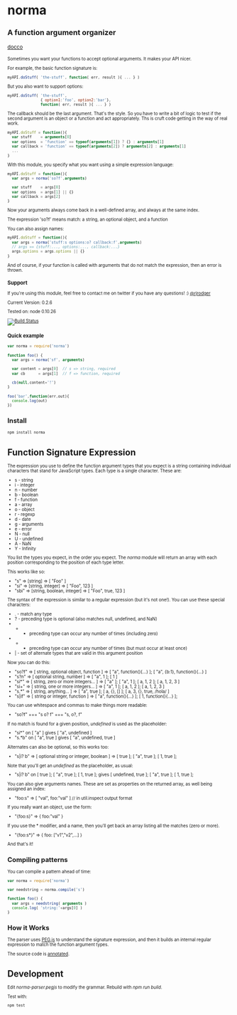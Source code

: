 norma
=====

### A function argument organizer
<small>[docco](http://rjrodger.github.io/norma/doc/norma.html)<small>

Sometimes you want your functions to accept optional arguments. It makes your API nicer.

For example, the basic function signature is:

```JavaScript
myAPI.doStuff( 'the-stuff', function( err, result ){ ... } )
```

But you also want to support options:

```JavaScript
myAPI.doStuff( 'the-stuff', 
               { option1:'foo', option2:'bar'}, 
               function( err, result ){ ... } )
```

The callback should be the last argument. That's the style. So you have to write a bit of logic to test if the second argument
is an object or a function and act appropriately. Ths is cruft code getting in the way of real work.

```JavaScript
myAPI.doStuff = function(){
  var stuff    = arguments[0]
  var options  = 'function' == typeof(arguments[1]) ? {} : arguments[1]
  var callback = 'function' == typeof(arguments[2]) ? arguments[2] : arguments[1]
  ...
}
```


With this module, you specify what you want using a simple expression language:

```JavaScript
myAPI.doStuff = function(){
  var args = norma('so?f',arguments)

  var stuff    = args[0]
  var options  = args[1] || {}
  var callback = args[2]
}
```

Now your arguments always come back in a well-defined array, and always at the same index.

The expression 'so?f' means match: a string, an optional object, and a function

You can also assign names:


```JavaScript
myAPI.doStuff = function(){
  var args = norma('stuff:s options:o? callback:f',arguments)
  // args == {stuff:..., options:..., callback:...}
  args.options = args.options || {}
}
```

And of course, if your function is called with arguments that do not match the expression, then an error is thrown.




### Support

If you're using this module, feel free to contact me on twitter if you have any questions! :) [@rjrodger](http://twitter.com/rjrodger)

Current Version: 0.2.6

Tested on: node 0.10.26

[![Build Status](https://travis-ci.org/rjrodger/norma.png?branch=master)](https://travis-ci.org/rjrodger/norma)



### Quick example

```JavaScript
var norma = require('norma')

function foo() {
  var args = norma('sf', arguments)

  var content = args[0]  // s => string, required
  var cb      = args[1]  // f => function, required

  cb(null,content+'!')
}

foo('bar',function(err,out){
  console.log(out)
})
```


## Install

```sh
npm install norma
```


# Function Signature Expression

The expression you use to define the function argument types that you
expect is a string containing individual characters that stand for
JavaScript types. Each type is a single character. These are:

   * s - string    
   * i - integer   
   * n - number    
   * b - boolean   
   * f - function  
   * a - array     
   * o - object    
   * r - regexp    
   * d - date      
   * g - arguments 
   * e - error     
   * N - null      
   * U - undefined 
   * A - NaN       
   * Y - Infinity  

You list the types you expect, in the order you expect. The _norma_
module will return an array with each position corresponding to the position of each type letter.

This works like so:

   * "s"   => [string]                   => [ "Foo" ]
   * "si"  => [string, integer]          => [ "Foo", 123 ]
   * "sbi" => [string, boolean, integer] => [ "Foo", true, 123 ]


The syntax of the expression is similar to a regular expression (but it's not one!). You can use these special characters:

   * . - match any type
   * ? - preceding type is optional (also matches null, undefined, and NaN)
   * * - preceding type can occur any number of times (including zero)    
   * + - preceding type can occur any number of times (but must occur at least once)    
   * | - set of alternate types that are valid in this argument position

Now you can do this:

   * "so?f" => [ string, optional object, function ] => [ "a", function(){...} ]; [ "a", {b:1}, function(){...} ]
   * "s?n"  => [ optional string, number ] => [ "a", 1 ]; [ 1 ]
   * "si*"  => [ string, zero or more integers... ] => [ "a" ]; [ "a", 1 ]; [ a, 1, 2 ]; [ a, 1, 2, 3 ]
   * "si+"  => [ string, one or more integers... ] => [ "a", 1 ]; [ a, 1, 2 ]; [ a, 1, 2, 3 ]
   * "s.*"  => [ string, anything... ] => [ "a", true ]; [ a, {}, [] ]; [ a, 3, {}, true, /hola/ ]
   * "s|if" => [ string or integer, function ] => [ "a", function(){...} ]; [ 1, function(){...} ];

You can use whitespace and commas to make things more readable:

  * "so?f" === "s o? f" === "s, o?, f" 

If no match is found for a given position, _undefined_ is used as the placeholder:

  * "si*" on [ "a" ] gives [ "a", undefined ]
  * "s.*b" on [ "a", true ] gives [ "a", undefined, true ]

Alternates can also be optional, so this works too:

   * "s|i? b" => [ optional string or integer, boolean ] => [ true ]; [ "a", true ]; [ 1, true ];

Note that you'll get an _undefined_ as the placeholder, as usual:

   * "s|i? b" on [ true ]; [ "a", true ]; [ 1, true ]; gives [ undefined, true ]; [ "a", true ]; [ 1, true ]; 

You can also give arguments names. These are set as properties on the returned array, as well being assigned an index:

  * "foo:s" => [ "val", foo:"val" ]  // in util.inspect output format

If you really want an object, use the form:

  * "{foo:s}" => { foo:"val" }

If you use the * modifier, and a name, then you'll get back an array listing all the matches (zero or more).

  * "{foo:s*}" => { foo: ["v1","v2",...] }

And that's it!


## Compiling patterns

You can compile a pattern ahead of time:

```JavaScript
var norma = require('norma')

var needstring = norma.compile('s')

function foo() {
  var args = needstring( arguments )
  console.log( 'string:'+args[0] ) 
}
```



## How it Works

The parser uses [PEG.js](http://pegjs.majda.cz/) to understand the
signature expression, and then it builds an internal regular
expression to match the function argument types.


The source code is [annotated](http://rjrodger.github.io/norma/doc/norma.html).



# Development

Edit _norma-parser.pegjs_ to modify the grammar. Rebuild with _npm run build_.


Test with:

```bash
npm test
```

